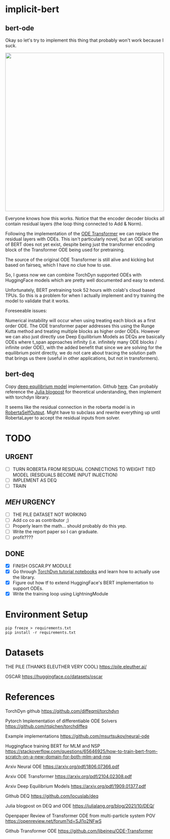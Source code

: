 # implicit-bert

## bert-ode

Okay so let's try to implement this thing that probably won't work because I suck.

<img src="https://machinelearningmastery.com/wp-content/uploads/2021/08/attention_research_1.png" width="500">

Everyone knows how this works. Notice that the encoder decoder blocks all contain residual layers (the loop thing connected to Add & Norm).

Following the implementation of the [ODE Transformer](https://arxiv.org/pdf/2104.02308.pdf) we can replace the residual layers with ODEs. This isn't particularly novel, but an ODE variation of BERT does not yet exist, despite being just the transformer encoding block of the Transformer ODE being used for pretraining.

The source of the original ODE Transformer is still alive and kicking but based on fairseq, which I have no clue how to use.

So, I guess now we can combine TorchDyn supported ODEs with HuggingFace models which are pretty well documented and easy to extend.

Unfortunately, BERT pretraining took 52 hours with colab's cloud based TPUs. So this is a problem for when I actually implement and try training the model to validate that it works.

Foreseeable issues:

Numerical instability will occur when using treating each block as a first order ODE. The ODE transformer paper addresses this using the Runge Kutta method and treating multiple blocks as higher order ODEs. However we can also just directly use Deep Equilibrium Models as DEQs are basically ODEs where t_span approaches infinity (i.e. infinitely many ODE blocks / infinite order ODE), with the added benefit that since we are solving for the equilibrium point directly, we do not care about tracing the solution path that brings us there (useful in other applications, but not in transformers).

## bert-deq

Copy [deep equilibrium model](https://arxiv.org/pdf/1909.01377.pdf) implementation. Github [here](https://github.com/locuslab/deq). Can probably reference the [Julia blogpost](https://julialang.org/blog/2021/10/DEQ/) for theoretical understanding, then implement with torchdyn library.

It seems like the residual connection in the roberta model is in [RobertaSelfOutput](https://github.com/huggingface/transformers/blob/v4.19.2/src/transformers/models/roberta/modeling_roberta.py#L286). Might have to subclass and rewrite everything up until RobertaLayer to accept the residual inputs from solver.

# TODO

## URGENT
- [ ] TURN ROBERTA FROM RESIDUAL CONNECTIONS TO WEIGHT TIED MODEL (RESIDUALS BECOME INPUT INJECTION)
- [ ] IMPLEMENT AS DEQ
- [ ] TRAIN

## _MEH_ URGENCY
- [ ] THE PILE DATASET NOT WORKING
- [ ] Add co co as contributor ;)
- [ ] Properly learn the math... should probably do this yep.
- [ ] Write the report paper so I can graduate.
- [ ] profit????

## DONE
- [x] FINISH OSCAR.PY MODULE
- [x] Go through [TorchDyn tutorial notebooks](https://github.com/DiffEqML/torchdyn/tree/master/tutorials) and learn how to actually use the library.
- [x] Figure out how tf to extend HuggingFace's BERT implementation to support ODEs.
- [x] Write the training loop using LightningModule

# Environment Setup
```
pip freeze > requirements.txt
pip install -r requirements.txt
```

# Datasets

THE PILE (THANKS ELEUTHER VERY COOL) https://pile.eleuther.ai/

OSCAR https://huggingface.co/datasets/oscar

# References

TorchDyn github https://github.com/diffeqml/torchdyn

Pytorch Implementation of differentiable ODE Solvers https://github.com/rtqichen/torchdiffeq

Example implementations https://github.com/msurtsukov/neural-ode

Huggingface training BERT for MLM and NSP https://stackoverflow.com/questions/65646925/how-to-train-bert-from-scratch-on-a-new-domain-for-both-mlm-and-nsp

Arxiv Neural ODE https://arxiv.org/pdf/1806.07366.pdf

Arxiv ODE Transformer https://arxiv.org/pdf/2104.02308.pdf

Arxiv Deep Equilibrium Models https://arxiv.org/pdf/1909.01377.pdf

Github DEQ https://github.com/locuslab/deq

Julia blogpost on DEQ and ODE https://julialang.org/blog/2021/10/DEQ/

Openpaper Review of Transformer ODE from multi-particle system POV https://openreview.net/forum?id=SJl1o2NFwS

Github Transformer ODE https://github.com/libeineu/ODE-Transformer
